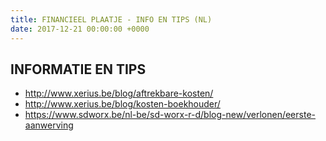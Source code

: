 ```yaml
---
title: FINANCIEEL PLAATJE - INFO EN TIPS (NL)
date: 2017-12-21 00:00:00 +0000
---
```

<div class="box">
    <div class="box-header">
        <h2>INFORMATIE EN TIPS</h2>
    </div>
    <div class="box-body">
        <ul class="list">
            <li>
                <a href="http://www.xerius.be/blog/aftrekbare-kosten/">http://www.xerius.be/blog/aftrekbare-kosten/</a>
            </li>
            <li>
                <a href="http://www.xerius.be/blog/kosten-boekhouder/">http://www.xerius.be/blog/kosten-boekhouder/</a>
            </li>
            <li>
                <a href="https://www.sdworx.be/nl-be/sd-worx-r-d/blog-new/verlonen/eerste-aanwerving">https://www.sdworx.be/nl-be/sd-worx-r-d/blog-new/verlonen/eerste-aanwerving</a>
            </li>
        </ul>
    </div>
</div>